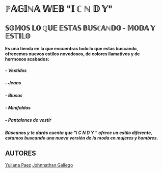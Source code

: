 # ℙ𝔸𝔾𝕀ℕ𝔸 𝕎𝔼𝔹 "𝕀 ℂ ℕ 𝔻 𝕐"
## 𝕊𝕆𝕄𝕆𝕊 𝕃𝕆 ℚ𝕌𝔼 𝔼𝕊𝕋𝔸𝕊 𝔹𝕌𝕊ℂ𝔸ℕ𝔻𝕆 - 𝕄𝕆𝔻𝔸 𝕐 𝔼𝕊𝕋𝕀𝕃𝕆
#### Es una tienda en la que encuentras todo lo que estas buscando, ofrecemos nuevos estilos novedosos, de colores llamativos y de hermosos acabados:
##### *-* Vestidos
##### *-* Jeans
##### *-* Blusas
##### *-* Minifaldas
##### *-* Pantalones de vestir
#### *Búscanos y te darás cuenta que "I C N D Y " ofrece un estilo diferente, estamos buscando una nueva versión de la moda en mujeres y hombres.* 
## AUTORES
[Yuliana Paez](https://www.linkedin.com/in/yuliana-garavito-paez-a84a5814a/) 
[Johnnathan Gallego](https://www.linkedin.com/in/johnnathan-gallego-romero-57824b13b/)
